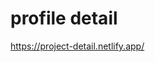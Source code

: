 # profile detail

<a href="https://project-detail.netlify.app/">https://project-detail.netlify.app/</a>
